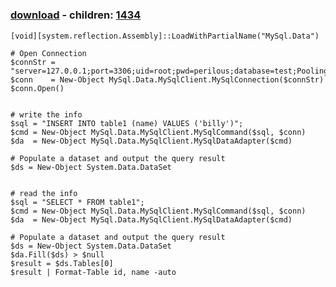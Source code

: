 ﻿---
pid:            1433
poster:         danggun
title:          
date:           2009-10-29 21:36:52
format:         posh
parent:         0
parent:         0
children:       1434
---

# 

### [download](1433.ps1) - children: [1434](1434.md)



```posh
[void][system.reflection.Assembly]::LoadWithPartialName("MySql.Data")

# Open Connection
$connStr = "server=127.0.0.1;port=3306;uid=root;pwd=perilous;database=test;Pooling=False"
$conn    = New-Object MySql.Data.MySqlClient.MySqlConnection($connStr)
$conn.Open()


# write the info
$sql = "INSERT INTO table1 (name) VALUES ('billy')";
$cmd = New-Object MySql.Data.MySqlClient.MySqlCommand($sql, $conn)
$da  = New-Object MySql.Data.MySqlClient.MySqlDataAdapter($cmd)

# Populate a dataset and output the query result
$ds = New-Object System.Data.DataSet


# read the info
$sql = "SELECT * FROM table1";
$cmd = New-Object MySql.Data.MySqlClient.MySqlCommand($sql, $conn)
$da  = New-Object MySql.Data.MySqlClient.MySqlDataAdapter($cmd)

# Populate a dataset and output the query result
$ds = New-Object System.Data.DataSet
$da.Fill($ds) > $null
$result = $ds.Tables[0]
$result | Format-Table id, name -auto
```
